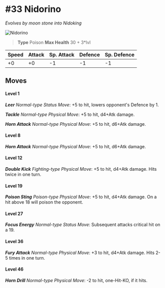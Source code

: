 # #33 Nidorino
*Evolves by moon stone into Nidoking*

![Nidorino](https://img.pokemondb.net/sprites/home/normal/1x/nidorino.png)

> **Type** Poison
> **Max Health** 30 + 3\*lvl

| Speed | Attack | Sp. Attack | Defence | Sp. Defence |
| ----- | ------ | ---------- | ------- | ----------- |
| +0 | +0 | -1 | -1 | -1 |

## Moves
#### Level 1

***Leer** Normal-type Status Move*: +5 to hit, lowers opponent's Defence by 1.

***Tackle** Normal-type Physical Move*: +5 to hit, d4+Atk damage. 

***Horn Attack** Normal-type Physical Move*: +5 to hit, d6+Atk damage. 
#### Level 8

***Horn Attack** Normal-type Physical Move*: +5 to hit, d6+Atk damage. 
#### Level 12

***Double Kick** Fighting-type Physical Move*: +5 to hit, d4+Atk damage. Hits twice in one turn.
#### Level 19

***Poison Sting** Poison-type Physical Move*: +5 to hit, d4+Atk damage. On a hit above 18 will poison the opponent.
#### Level 27

***Focus Energy** Normal-type Status Move*: Subsequent attacks critical hit on a 19.
#### Level 36

***Fury Attack** Normal-type Physical Move*: +3 to hit, d4+Atk damage. Hits 2-5 times in one turn.
#### Level 46

***Horn Drill** Normal-type Physical Move*: -2 to hit, one-Hit-KO, if it hits.

